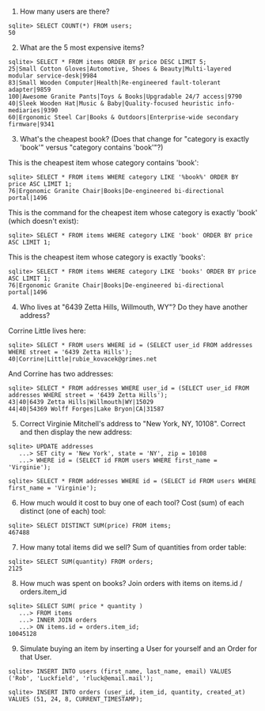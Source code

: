 1) How many users are there?

```
sqlite> SELECT COUNT(*) FROM users;
50
```

2) What are the 5 most expensive items?

```
sqlite> SELECT * FROM items ORDER BY price DESC LIMIT 5;
25|Small Cotton Gloves|Automotive, Shoes & Beauty|Multi-layered modular service-desk|9984
83|Small Wooden Computer|Health|Re-engineered fault-tolerant adapter|9859
100|Awesome Granite Pants|Toys & Books|Upgradable 24/7 access|9790
40|Sleek Wooden Hat|Music & Baby|Quality-focused heuristic info-mediaries|9390
60|Ergonomic Steel Car|Books & Outdoors|Enterprise-wide secondary firmware|9341
```

3) What's the cheapest book? (Does that change for "category is exactly 'book'" versus "category contains 'book'"?)

This is the cheapest item whose category contains 'book':

```
sqlite> SELECT * FROM items WHERE category LIKE '%book%' ORDER BY price ASC LIMIT 1;
76|Ergonomic Granite Chair|Books|De-engineered bi-directional portal|1496
```

This is the command for the cheapest item whose category is exactly 'book' (which doesn't exist):

```
sqlite> SELECT * FROM items WHERE category LIKE 'book' ORDER BY price ASC LIMIT 1;
```

This is the cheapest item whose category is exactly 'books':

```
sqlite> SELECT * FROM items WHERE category LIKE 'books' ORDER BY price ASC LIMIT 1;
76|Ergonomic Granite Chair|Books|De-engineered bi-directional portal|1496
```

4) Who lives at "6439 Zetta Hills, Willmouth, WY"? Do they have another address?

Corrine Little lives here:

```
sqlite> SELECT * FROM users WHERE id = (SELECT user_id FROM addresses WHERE street = '6439 Zetta Hills');
40|Corrine|Little|rubie_kovacek@grimes.net
```

And Corrine has two addresses:

```
sqlite> SELECT * FROM addresses WHERE user_id = (SELECT user_id FROM addresses WHERE street = '6439 Zetta Hills');
43|40|6439 Zetta Hills|Willmouth|WY|15029
44|40|54369 Wolff Forges|Lake Bryon|CA|31587
```

5) Correct Virginie Mitchell's address to "New York, NY, 10108".
Correct and then display the new address:

```
sqlite> UPDATE addresses
   ...> SET city = 'New York', state = 'NY', zip = 10108
   ...> WHERE id = (SELECT id FROM users WHERE first_name = 'Virginie');

sqlite> SELECT * FROM addresses WHERE id = (SELECT id FROM users WHERE first_name = 'Virginie');
```

6) How much would it cost to buy one of each tool?
Cost (sum) of each distinct (one of each) tool:

```
sqlite> SELECT DISTINCT SUM(price) FROM items;
467488
```

7) How many total items did we sell?
Sum of quantities from order table:

```
sqlite> SELECT SUM(quantity) FROM orders;
2125
```

8) How much was spent on books?
Join orders with items on items.id / orders.item_id

```
sqlite> SELECT SUM( price * quantity )
   ...> FROM items
   ...> INNER JOIN orders
   ...> ON items.id = orders.item_id;
10045128
```

9) Simulate buying an item by inserting a User for yourself and an Order for that User.


```
sqlite> INSERT INTO users (first_name, last_name, email) VALUES ('Rob', 'Luckfield', 'rluck@email.mail');

sqlite> INSERT INTO orders (user_id, item_id, quantity, created_at) VALUES (51, 24, 8, CURRENT_TIMESTAMP);
```